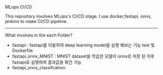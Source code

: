 MLops CI/CD 

This repository involves MLops's CI/CD stage.
I use docker,fastapi, onnx, jenkins to make CI/CD pipeline. 

-----------------------------------------------------------
What involves in the each Folder?

- fastapi : fastapi를 이용하여 deep learning model을 실행 해보는 기능 test 및 Dockerfile 
- fastapi_onnx_MNIST : MNIST dataset을 학습한 모델이 onnx로 저장 된 이후 fastapi로 실행하여 결과값을 확인 가능
- fastapi_onnx_classifcation: 
